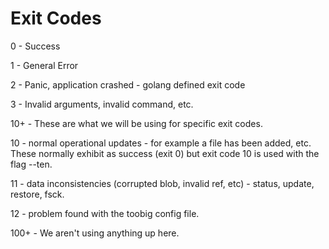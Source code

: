 # Exit Codes

0 - Success

1 - General Error

2 - Panic, application crashed - golang defined exit code

3 - Invalid arguments, invalid command, etc.

10+ - These are what we will be using for specific exit codes.

10 - normal operational updates - for example a file has been added, etc. These
normally exhibit as success (exit 0) but exit code 10 is used with the flag
--ten.

11 - data inconsistencies (corrupted blob, invalid ref, etc) - status, update,
restore, fsck.

12 - problem found with the toobig config file.

100+ - We aren't using anything up here.
